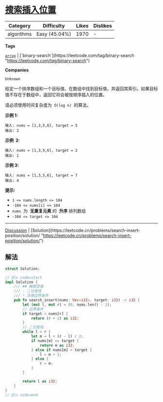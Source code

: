 # [搜索插入位置](https://leetcode.cn/problems/search-insert-position/description/ "https://leetcode.cn/problems/search-insert-position/description/")

| Category   | Difficulty    | Likes | Dislikes |
| ---------- | ------------- | ----- | -------- |
| algorithms | Easy (45.04%) | 1970  | -        |

**Tags**

[`array`](https://leetcode.com/tag/array "https://leetcode.com/tag/array") | [`binary-search`](https://leetcode.com/tag/binary-search "https://leetcode.com/tag/binary-search")

**Companies**

`Unknown`

给定一个排序数组和一个目标值，在数组中找到目标值，并返回其索引。如果目标值不存在于数组中，返回它将会被按顺序插入的位置。

请必须使用时间复杂度为  `O(log n)`  的算法。

**示例 1:**

```
输入: nums = [1,3,5,6], target = 5
输出: 2
```

**示例  2:**

```
输入: nums = [1,3,5,6], target = 2
输出: 1
```

**示例 3:**

```
输入: nums = [1,3,5,6], target = 7
输出: 4
```

**提示:**

- `1 <= nums.length <= 104`
- `-104 <= nums[i] <= 104`
- `nums`  为  **无重复元素** 的  **升序** 排列数组
- `-104 <= target <= 104`

---

[Discussion](https://leetcode.cn/problems/search-insert-position/comments/ "https://leetcode.cn/problems/search-insert-position/comments/") | [Solution](https://leetcode.cn/problems/search-insert-position/solution/ "https://leetcode.cn/problems/search-insert-position/solution/")

## 解法

```rust
struct Solution;

// @lc code=start
impl Solution {
    /// ## 解题思路
    /// - 二分查找
    /// * 注意边界条件
    pub fn search_insert(nums: Vec<i32>, target: i32) -> i32 {
        let (mut l, mut r) = (0, nums.len() - 1);
        // 边界条件
        if target > nums[r] {
            return (r + 1) as i32;
        }
        // 二分查找
        while l < r {
            let m = l + (r - l) / 2;
            if nums[m] == target {
                return m as i32;
            } else if nums[m] < target {
                l = m + 1;
            } else {
                r = m;
            }
        }

        return l as i32;
    }
}
// @lc code=end
```

